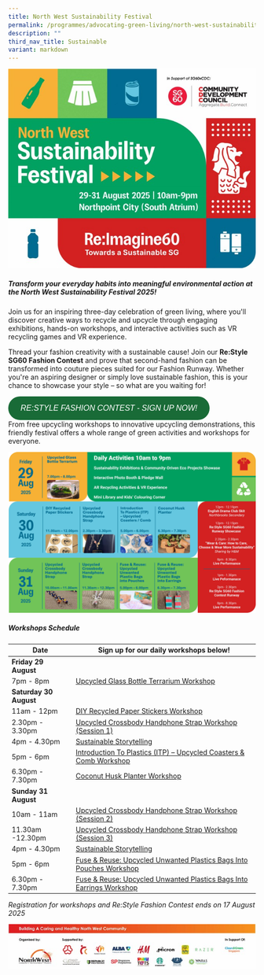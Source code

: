 ```yaml
---
title: North West Sustainability Festival
permalink: /programmes/advocating-green-living/north-west-sustainability-festival/
description: ""
third_nav_title: Sustainable
variant: markdown
---
```

![](/images/Screenshot_2025_07_15_183531.jpg)

##### **Transform your everyday habits into meaningful environmental action at the North West Sustainability Festival 2025!**

Join us for an inspiring three-day celebration of green living, where you'll discover creative ways to recycle and upcycle through engaging exhibitions, hands-on workshops, and interactive activities such as VR recycling games and VR experience. 

Thread your fashion creativity with a sustainable cause! Join our **Re:Style SG60 Fashion Contest** and prove that second-hand fashion can be transformed into couture pieces suited for our Fashion Runway. Whether you're an aspiring designer or simply love sustainable fashion, this is your chance to showcase your style – so what are you waiting for!

 <a style="background: #196B37; color: #FFFFFF; padding: 15px 25px; -webkit-border-radius: 50rem; -moz-border-radius: 50rem; border-radius: 50rem; font-size: medium; font-family: Arial, 'sans-serif;'; text-decoration: none; text-transform: uppercase; min-width: 150px; display: inline-block; text-align: left; font-style: italic;" href="https://go.gov.sg/restyle-sg60-fashion-contest/">Re:Style Fashion Contest - Sign Up Now! </a>   
From free upcycling workshops to innovative upcycling demonstrations, this friendly festival offers a whole range of green activities and workshops for everyone.

![](/images/event_highlights.jpg)
##### **Workshops Schedule**

| Date |     Sign up for our daily workshops below!
| -------- | -------- |
|  **Friday 29 August**
7pm - 8pm| [Upcycled Glass Bottle Terrarium Workshop](https://go.gov.sg/glass-bottle-terrarium)
| **Saturday 30 August**    
11am - 12pm|    [DIY Recycled Paper Stickers Workshop](https://go.gov.sg/diy-recycling-paper-stickers)     |
|   2.30pm - 3.30pm   | [Upcycled Crossbody Handphone Strap Workshop (Session 1)](https://go.gov.sg/handphone-strap-making-session-1)   |
|   4pm - 4.30pm   | [Sustainable Storytelling](https://go.gov.sg/sustainability-fest-storytelling-30aug25)   |
|   5pm - 6pm   | [Introduction To Plastics (ITP) – Upcycled Coasters &amp; Comb Workshop](https://go.gov.sg/plastic-upcycling-coaster-comb)    |
|   6.30pm - 7.30pm  | [Coconut Husk Planter Workshop](https://go.gov.sg/coconut-husk-planter)   |
|   **Sunday 31 August**  
10am - 11am| [Upcycled Crossbody Handphone Strap Workshop (Session 2)](https://go.gov.sg/handphone-strap-making-session-2)  |
|  11.30am -12.30pm   | [Upcycled Crossbody Handphone Strap Workshop (Session 3)](https://go.gov.sg/handphone-strap-making-session-3)   |
|   4pm - 4.30pm   | [Sustainable Storytelling](https://go.gov.sg/sustainability-fest-storytelling-31aug25)   |
|   5pm - 6pm   | [Fuse &amp; Reuse: Upcycled Unwanted Plastics Bags Into Pouches Workshop](https://go.gov.sg/fuse-and-reuse-pouch)   |
|  6.30pm - 7.30pm    | [Fuse &amp; Reuse: Upcycled Unwanted Plastics Bags Into Earrings Workshop](https://go.gov.sg/fuse-and-reuse-earrings)   |

*Registration for workshops and Re:Style Fashion Contest ends on 17 August 2025*


![](/images/Screenshot_2025_07_15_184656.jpg)